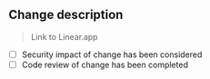 ## Change description

> Link to Linear.app

- [ ] Security impact of change has been considered
- [ ] Code review of change has been completed
